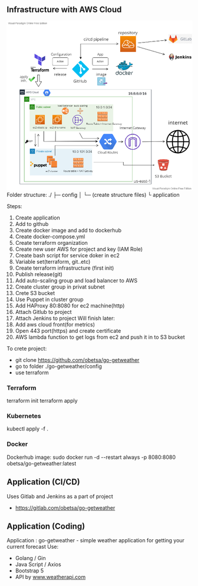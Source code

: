 ## Infrastructure with AWS Cloud 
![alt text](https://github.com/obetsa/go-getweather/blob/main/go-getweather.png?raw=true)
Folder structure:
./
├─ config
│  └─ (create structure files)
└ application

Steps:
1. Create application
2. Add to github
3. Create docker image and add to dockerhub
4. Create docker-compose.yml
5. Create terraform organization
6. Create new user AWS for project and key (IAM Role)
7. Create bash script for service doker in ec2
8. Variable set(terraform, git..etc)
9. Create terraform infrastructure (first init)
10. Publish release(git)
11. Add auto-scaling group and load balancer to AWS
12. Create cluster group in privat subnet 
13. Crete S3 bucket
14. Use Puppet in cluster group
15. Add HAProxy 80:8080 for ec2 machine(http)
16. Attach Gitlub to project
17. Attach Jenkins to project
Will finish later:
18. Add aws cloud front(for metrics)
19. Open 443 port(https) and create certificate
20. AWS lambda function to get logs from ec2 and push it in to S3 bucket

To crete project:
 - git clone https://github.com/obetsa/go-getweather
 - go to folder ./go-getweather/config
 - use terraform

### Terraform
terraform init
terraform apply

### Kubernetes
kubectl apply -f .

### Docker
Dockerhub image:
sudo docker run -d --restart always -p 8080:8080 obetsa/go-getweather:latest

## Application (CI/CD)
Uses Gitlab and Jenkins as a part of project
 - https://gitlab.com/obetsa/go-getweather

## Application (Coding)
Application :
go-getweather  -  simple weather application for getting your current forecast
Use:
- Golang / Gin
- Java Script / Axios
- Bootstrap 5
- API by www.weatherapi.com